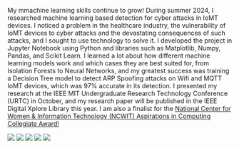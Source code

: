 <html>
<body>
  <p>My mmachine learning skills continue to grow! During summer 2024, I researched machine learning based detection 
    for cyber attacks in IoMT devices. I noticed a problem in the healthcare industry, the vulnerability of IoMT devices 
    to cyber attacks and the devastating consequences of such attacks, and I sought to use technology to solve it. I 
    developed the project in Jupyter Notebook using Python and libraries such as Matplotlib, Numpy, Pandas, and Scikit 
    Learn. I learned a lot about how different machine learning models work and which cases they are best suited for, 
    from Isolation Forests to Neural Networks, and my greatest success was training a Decision Tree model to detect ARP 
    Spoofing attacks on Wifi and MQTT IoMT devices, which was 97% accurate in its detection. I presented my research at 
    the IEEE MIT Undergraduate Research Technology Conference (URTC) in October, and my research paper will be published 
    in the IEEE Digital Xplore Library this year. I am also a finalist for the <a href="https://www.aspirations.org/people/taylor-c/148030">National 
    Center for Women & Information Technology (NCWIT) Aspirations in Computing Collegiate Award!</a></p>
  <img src="https://raw.githubusercontent.com/taylor-clark6/MyWebsite/master/assets/images/banners/IoMTPage1.jpg">
  <img src="https://raw.githubusercontent.com/taylor-clark6/MyWebsite/master/assets/images/banners/IoMTPage2.jpg">
  <img src="https://raw.githubusercontent.com/taylor-clark6/MyWebsite/master/assets/images/banners/IoMTPage3.jpg">
  <img src="https://raw.githubusercontent.com/taylor-clark6/MyWebsite/master/assets/images/banners/IoMTPage4.jpg">
  <img src="https://raw.githubusercontent.com/taylor-clark6/MyWebsite/master/assets/images/banners/IoMTPage5.jpg">
</body>
</html>
